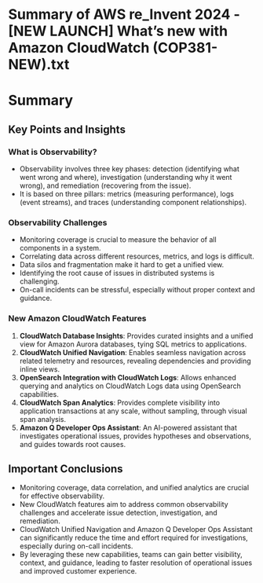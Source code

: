 # Summary of AWS re_Invent 2024 - [NEW LAUNCH] What’s new with Amazon CloudWatch (COP381-NEW).txt

# Summary

## Key Points and Insights

### What is Observability?
- Observability involves three key phases: detection (identifying what went wrong and where), investigation (understanding why it went wrong), and remediation (recovering from the issue).
- It is based on three pillars: metrics (measuring performance), logs (event streams), and traces (understanding component relationships).

### Observability Challenges
- Monitoring coverage is crucial to measure the behavior of all components in a system.
- Correlating data across different resources, metrics, and logs is difficult.
- Data silos and fragmentation make it hard to get a unified view.
- Identifying the root cause of issues in distributed systems is challenging.
- On-call incidents can be stressful, especially without proper context and guidance.

### New Amazon CloudWatch Features
1. **CloudWatch Database Insights**: Provides curated insights and a unified view for Amazon Aurora databases, tying SQL metrics to applications.
2. **CloudWatch Unified Navigation**: Enables seamless navigation across related telemetry and resources, revealing dependencies and providing inline views.
3. **OpenSearch Integration with CloudWatch Logs**: Allows enhanced querying and analytics on CloudWatch Logs data using OpenSearch capabilities.
4. **CloudWatch Span Analytics**: Provides complete visibility into application transactions at any scale, without sampling, through visual span analysis.
5. **Amazon Q Developer Ops Assistant**: An AI-powered assistant that investigates operational issues, provides hypotheses and observations, and guides towards root causes.

## Important Conclusions
- Monitoring coverage, data correlation, and unified analytics are crucial for effective observability.
- New CloudWatch features aim to address common observability challenges and accelerate issue detection, investigation, and remediation.
- CloudWatch Unified Navigation and Amazon Q Developer Ops Assistant can significantly reduce the time and effort required for investigations, especially during on-call incidents.
- By leveraging these new capabilities, teams can gain better visibility, context, and guidance, leading to faster resolution of operational issues and improved customer experience.